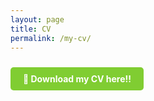 ```yaml
---
layout: page
title: CV
permalink: /my-cv/
---
```

<a href="/assets/pdf/pietro_dileo_cv.pdf" 
   style="background-color: #80CD32; color: white; padding: 10px 20px; text-decoration: none; border-radius: 5px; font-weight: bold; display: inline-block; margin: 10px 0;"
   download>
   🌟 Download my CV here!!
</a>
